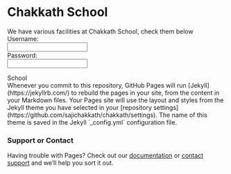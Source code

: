 <h1> Chakkath School</h1>
We have various facilities at Chakkath School, check them below
<form>
  <label for="username">Username:</label><br>
  <input type="text" id="username" name="username"><br>
    <label for="pwd">Password:</label><br>
  <input type="password" id="pwd" name="pwd"><br>
  
  </form>
<div> School
</div>
Whenever you commit to this repository, GitHub Pages will run [Jekyll](https://jekyllrb.com/) to rebuild the pages in your site, from the content in your Markdown files.
Your Pages site will use the layout and styles from the Jekyll theme you have selected in your [repository settings](https://github.com/sajichakkath/chakkath/settings). The name of this theme is saved in the Jekyll `_config.yml` configuration file.

### Support or Contact

Having trouble with Pages? Check out our [documentation](https://help.github.com/categories/github-pages-basics/) or [contact support](https://github.com/contact) and we’ll help you sort it out.
